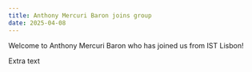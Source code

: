 ```yaml
---
title: Anthony Mercuri Baron joins group
date: 2025-04-08
---
```


Welcome to Anthony Mercuri Baron who has joined us from IST Lisbon!

<!--more-->

Extra text